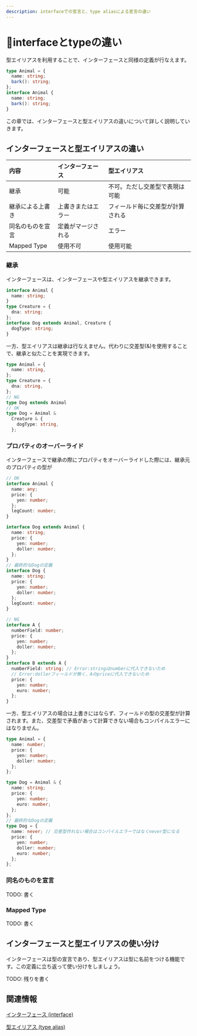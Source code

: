 ```yaml
---
description: interfaceでの宣言と、type aliasによる宣言の違い
---
```


# 🚧interfaceとtypeの違い

型エイリアスを利用することで、インターフェースと同様の定義が行なえます。

```typescript
type Animal = {
  name: string;
  bark(): string;
};
interface Animal {
  name: string;
  bark(): string;
}
```

この章では、インターフェースと型エイリアスの違いについて詳しく説明していきます。

## インターフェースと型エイリアスの違い

| 内容             | インターフェース   | 型エイリアス                     |
| :--------------- | :----------------- | :------------------------------- |
| 継承             | 可能               | 不可。ただし交差型で表現は可能   |
| 継承による上書き | 上書きまたはエラー | フィールド毎に交差型が計算される |
| 同名のものを宣言 | 定義がマージされる | エラー                           |
| Mapped Type      | 使用不可           | 使用可能                         |

### 継承

インターフェースは、インターフェースや型エイリアスを継承できます。

```typescript
interface Animal {
  name: string;
}
type Creature = {
  dna: string;
};
interface Dog extends Animal, Creature {
  dogType: string;
}
```

一方、型エイリアスは継承は行なえません。代わりに交差型(&)を使用することで、継承と似たことを実現できます。

```typescript
type Animal = {
  name: string,
};
type Creature = {
  dna: string,
};
// NG
type Dog extends Animal
// OK
type Dog = Animal &
  Creature & {
    dogType: string,
  };
```

### プロパティのオーバーライド

インターフェースで継承の際にプロパティをオーバーライドした際には、継承元のプロパティの型が

```typescript
// OK
interface Animal {
  name: any;
  price: {
    yen: number;
  };
  legCount: number;
}

interface Dog extends Animal {
  name: string;
  price: {
    yen: number;
    doller: number;
  };
}
// 最終的なDogの定義
interface Dog {
  name: string;
  price: {
    yen: number;
    doller: number;
  };
  legCount: number;
}

// NG
interface A {
  numberField: number;
  price: {
    yen: number;
    doller: number;
  };
}
interface B extends A {
  numberField: string; // Error:stringはnumberに代入できないため
  // Error:dollerフィールドが無く、Aのpriceに代入できないため
  price: {
    yen: number;
    euro: number;
  };
}
```

一方、型エイリアスの場合は上書きにはならず、フィールドの型の交差型が計算されます。また、交差型で矛盾があって計算できない場合もコンパイルエラーにはなりません。

```typescript
type Animal = {
  name: number;
  price: {
    yen: number;
    doller: number;
  };
};

type Dog = Animal & {
  name: string;
  price: {
    yen: number;
    euro: number;
  };
};
// 最終的なDogの定義
type Dog = {
  name: never; // 交差型作れない場合はコンパイルエラーではなくnever型になる
  price: {
    yen: number;
    doller: number;
    euro: number;
  };
};
```

### 同名のものを宣言

TODO: 書く

### Mapped Type

TODO: 書く

## インターフェースと型エイリアスの使い分け

インターフェースは型の宣言であり、型エイリアスは型に名前をつける機能です。この定義に立ち返って使い分けをしましょう。

TODO: 残りを書く

## 関連情報

[インターフェース (interface)](/reference/object-oriented/interface/interface-vs-type-alias)

[型エイリアス (type alias)](../../values-types-variables/type-alias.md)
